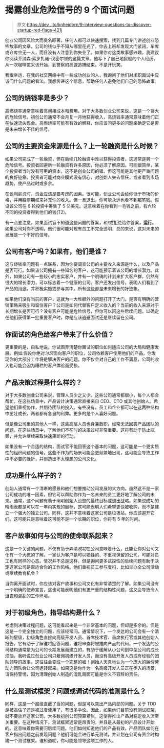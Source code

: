 # 揭露创业危险信号的 9 个面试问题

> 原文:[https://dev . to/knheidorn/9-interview-questions-to-discover-startup-red-flags-421j](https://dev.to/knheidorn/9-interview-questions-to-uncover-startup-red-flags-421j)

创业公司因风险大而臭名昭著。任何人都可以快速搜索，找到几篇专门讲述创业恐怖故事的文章。公司的钱似乎不知从哪里花光了，你去上班却发现大门紧闭，车库或仓库空无一人，而且没有人注意到你失业了。如果你对这类故事感兴趣，我建议你阅读乔纳森·索罗扎诺-汉密尔顿的这篇文章。他写下了自己地狱般的个人经历，从一次咖啡馆采访开始，到警察的高速追捕结束。不是开玩笑。

我很幸运，在我的社交网络中有一些成功创业的人，我询问了他们对求职面试中应该问什么问题的看法。我想传递这个信息，帮助任何人避免他们自己的恐怖故事。

## [](#what-is-the-companys-burn-rate)公司的烧钱率是多少？

高燃烧率通常意味着高间接成本和费用。对于大多数创业公司来说，这是一个巨大的危险信号。初创公司通常不会月复一月地获得收入，高烧钱率通常意味着他们正在快速流失现金。高燃烧率可能有有效的解释，你应该问更多的问题来确定它是否是未来增长不佳的信号。

## [](#what-is-the-companys-main-source-of-funding-when-was-the-last-funding-round)公司的主要资金来源是什么？上一轮融资是什么时候？

如果公司完成了一轮融资，但在后续几轮融资中难以获得投资者，这通常是另一个危险信号。投资者回避新一轮融资有许多原因，你必须了解原因。可能很简单，某个投资者当时没有可用的资本，这不是创业公司的错。但这可能是其他更严重问题的良好迹象。投资者可能对商业模式没有信心，对创始人失去信任，或者看到市场趋势，使产品过时或多余。

在谈判薪资时，资金应该是要考虑的因素。很可能，创业公司会给你低于市场的价格，并用股票期权来补充你的收入。但一旦退出，你可能永远也看不到那笔钱。假设该公司在 6 轮投资中筹集了 5 亿美元。这意味着在你看到一毛钱之前，有六轮不同的投资者得到他们的钱(T2)。

有一点要注意，如果面试官不知道这些问题的答案，和/或拒绝给你答案，**运行**。如果公司对你不透明，他们很可能对现有员工不完全透明，总的来说，这对未来的发展是一个不好的信号。

## [](#does-the-company-have-customers-if-so-who-are-they)公司有客户吗？如果有，他们是谁？

这与烧钱率问题有一点联系，因为你要调查公司的主要收入来源是什么，以及产品是否可行。如果该公司拥有一些知名的客户，这可能预示着该公司的增长潜力。此外，如果公司有一些较小的忠实客户，并有一个明确的计划来扩大客户群，仍然有很大的增长潜力，可以标志着一个健康的公司。客户还发出信号，表明人们看到了产品的用途，并积极实施或参与其中。所有这些都是未来增长的好迹象。

如果他们没有当前的客户，这就为一大堆额外的问题打开了大门。是否有明确的营销策略来吸引和留住客户？公司是如何代替客户定义收入的？当前的收入来源对于长期增长是否可行？没有客户可能是危险信号，但你可以问这些后续问题，以确定在他们获得第一批重要客户时，你是应该逃避面试还是继续留在公司。

## [](#what-value-does-the-role-you-are-interviewing-for-bring-to-customers)你面试的角色给客户带来了什么价值？

更重要的是，自私地说，你试图弄清楚你面试的职位如何适应公司的大局和健康发展。例如:假设你绝对*讨厌*面向客户的职位，公司依赖客户使用他们的产品，你发现你的大部分工作将是解决客户的问题。你不仅会对自己的工作不满意，公司的收入也可能会因为糟糕的客户体验而受损。

## [](#what-is-the-product-decision-making-process-like)产品决策过程是什么样的？

对于大多数创业公司来说，管理人员少之又少。这些公司通常都很小，每个人都会帮忙。在这些场景中，产品设计决策通常直接来自 CEO、CTO 或其他创始人。希望他们重视协作，并期待团队的投入。有些没有。员工和企业都可以在这两种结构中茁壮成长，两者都有各自的利弊。更多的是个人喜好问题。

但是像公司里的其他人一样，这些高层人员也身兼数职，经常无法回答产品团队的问题。在这些场景中，了解他们不在时的决策过程非常重要。这将有助于防止瓶颈，并允许继续采取快速果断的行动。

如果没有一个合适的结构，面试官不能回答这个基本的问题，这可能是一个更实质性的组织问题的信号。这些不作为的场景可能会更频繁地出现，这可能会导致工作中不必要的挫折，并创造出不太理想的公司文化。

## [](#what-does-success-look-like)成功是什么样子的？

创始人通常有一个清晰的愿景和他们想要推动公司发展的大方向。虽然这不是一家公司成功的唯一因素，但它可以帮助你作为一名未来的员工更好地了解公司的未来。通常，这个问题有助于阐明创始人设想的最终目标或退出战略。如果说成功的晴雨表都是可以在一年内实现的目标，这可能表明人们希望更快被收购，而不是建立一个强大的独立公司。同样，这并不意味着这家公司是垃圾站，你应该避开它们。这可能只是意味着这可能不是一个长期的职位，你将有 5 年的时间。

## [](#how-does-the-customer-story-tie-to-the-mission-statement-of-the-company)客户故事如何与公司的使命联系起来？

这是一个关键的问题，不仅有助于弄清*成功*在公司意味着什么，还能让你对公司文化有一个大概的了解。一家认为客户是可以牺牲的、不重视保留的公司，可能对员工也有同样的心态。情况并不总是这样，但是询问更多试探性的后续问题有助于决定这家公司是否适合你的工作风格。他们重视员工参与度吗，比如举办全公司活动或继续教育机会？

当你离开面试时，你应该对客户故事和公司文化有非常清楚的了解。如果公司没有一个明确的使命宣言，这也可能表明他们有更严重的结构性问题，这又会导致令人沮丧和混乱的工作环境。

## [](#for-junior-roles-what-is-the-guidance-structure)对于初级角色，指导结构是什么？

考虑到决策过程问题，这可能看起来是一个非常基本的问题，但却是多余的。但是这是一个完全独立的问题，应该经常问。通常情况下，一个发达的公司会有一个清晰的层级，初级角色直接向高级开发人员、首席技术官、首席执行官或其他创始人报告。它有助于了解谁将回答问题，谁将审查将被推向产品的代码。一个发达的公司结构通常是为公司的长期发展而建立的，有助于缓解从小公司到中型公司的成长烦恼。我听说过创业公司只雇佣初级开发人员，而没有高级开发人员或有经验的团队领导的故事。这往往会变成一个完整的嘘！创始人天真地认为一个庞大的廉价劳动力团队会让公司运转起来。如果这是你作为一名高级开发人员正在步入的场景，请保持警惕，因为清理创始人制造的混乱局面可能是你义不容辞的责任。

## [](#what-is-the-testing-framework-what-are-the-guidelines-for-issues-or-debugging-code)什么是测试框架？问题或调试代码的准则是什么？

同样，这是一个超级直截了当的问题，但是可以突出产品内部的问题。关于 TDD 是被高估了还是被过度使用了，有很多争论。因此，如果他们目前没有测试框架，就不要放弃这家公司。大多数初创公司预算紧张，这使得推出产品对稳定收入流至关重要。在这种情况下，测试框架通常是昂贵的，并且是从最初的产品设计开始的。这意味着你需要问后续问题。他们如何知道他们的产品有效，产品团队如何在客户指出问题之前发现问题？他们可能会进行单元测试，并计划在公司有资金时构建一个测试框架。谁知道呢，你可能是领导这项工作的人。
